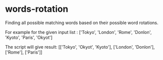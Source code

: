 # words-rotation
Finding all possible matching words based on their possible word rotations. 

For example for the given input list :
['Tokyo', 'London', 'Rome', 'Donlon', 'Kyoto', 'Paris', 'Okyot'] 

The script will give result:
[['Tokyo', 'Okyot', 'Kyoto'], ['London', 'Donlon'], ['Rome'], ['Paris']]

